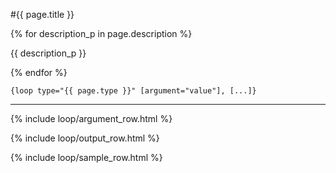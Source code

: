 #{{ page.title }}

{% for description_p in page.description %}

<p>{{ description_p }}</p>

{% endfor %}

```smarty
{loop type="{{ page.type }}" [argument="value"], [...]}
```

---

<div class="row">

{% include loop/argument_row.html %}

{% include loop/output_row.html %}

{% include loop/sample_row.html %}

</div>
